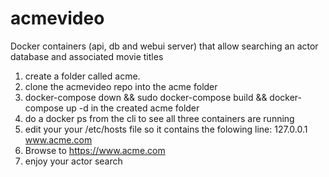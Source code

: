 # acmevideo
Docker containers (api, db and webui server) that allow searching an actor database and associated movie titles
1. create a folder called acme.
2. clone the acmevideo repo into the acme folder 
3. docker-compose down && sudo  docker-compose build && docker-compose up -d in the created acme folder
4. do a docker ps from the cli to see all three containers are running
5. edit your your /etc/hosts file so it contains the folowing line: 127.0.0.1 www.acme.com 
6. Browse to https://www.acme.com
7. enjoy your actor search 
 
